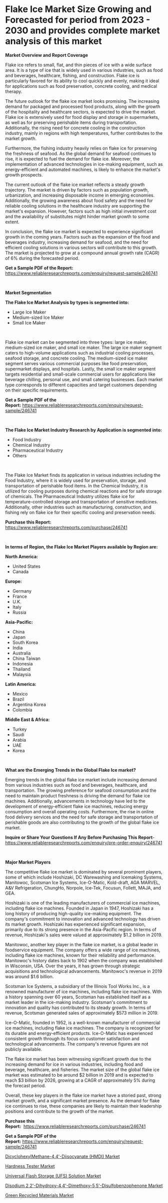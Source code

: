 <p><h1>Flake Ice Market Size Growing and Forecasted for period from 2023 - 2030 and provides complete market analysis of this market</h1></p><p><strong>Market Overview and Report Coverage</strong></p>
<p><p>Flake ice refers to small, flat, and thin pieces of ice with a wide surface area. It is a type of ice that is widely used in various industries, such as food and beverages, healthcare, fishing, and construction. Flake ice is particularly favored for its ability to cool quickly and evenly, making it ideal for applications such as food preservation, concrete cooling, and medical therapy.</p><p>The future outlook for the flake ice market looks promising. The increasing demand for packaged and processed food products, along with the growth of the hospitality and healthcare sectors, is expected to drive the market. Flake ice is extensively used for food display and storage in supermarkets, as well as for preserving perishable items during transportation. Additionally, the rising need for concrete cooling in the construction industry, mainly in regions with high temperatures, further contributes to the market growth.</p><p>Furthermore, the fishing industry heavily relies on flake ice for preserving the freshness of seafood. As the global demand for seafood continues to rise, it is expected to fuel the demand for flake ice. Moreover, the implementation of advanced technologies in ice-making equipment, such as energy-efficient and automated machines, is likely to enhance the market's growth prospects.</p><p>The current outlook of the flake ice market reflects a steady growth trajectory. The market is driven by factors such as population growth, urbanization, and increasing disposable income in emerging economies. Additionally, the growing awareness about food safety and the need for reliable cooling solutions in the healthcare industry are supporting the market's expansion. However, factors such as high initial investment cost and the availability of substitutes might hinder market growth to some extent.</p><p>In conclusion, the flake ice market is expected to experience significant growth in the coming years. Factors such as the expansion of the food and beverages industry, increasing demand for seafood, and the need for efficient cooling solutions in various sectors will contribute to this growth. The market is projected to grow at a compound annual growth rate (CAGR) of 6% during the forecasted period.</p></p>
<p><strong>Get a Sample PDF of the Report:</strong> <a href="https://www.reliableresearchreports.com/enquiry/request-sample/246741">https://www.reliableresearchreports.com/enquiry/request-sample/246741</a></p>
<p>&nbsp;</p>
<p><strong>Market Segmentation</strong></p>
<p><strong>The Flake Ice Market Analysis by types is segmented into:</strong></p>
<p><ul><li>Large Ice Maker</li><li>Medium-sized Ice Maker</li><li>Small Ice Maker</li></ul></p>
<p>&nbsp;</p>
<p><p>Flake ice market can be segmented into three types: large ice maker, medium-sized ice maker, and small ice maker. The large ice maker segment caters to high-volume applications such as industrial cooling processes, seafood storage, and concrete cooling. The medium-sized ice maker segment serves various commercial purposes like food preservation, supermarket displays, and hospitals. Lastly, the small ice maker segment targets residential and small-scale commercial users for applications like beverage chilling, personal use, and small catering businesses. Each market type corresponds to different capacities and target customers depending on their specific requirements.</p></p>
<p><strong>Get a Sample PDF of the Report:</strong>&nbsp;<a href="https://www.reliableresearchreports.com/enquiry/request-sample/246741">https://www.reliableresearchreports.com/enquiry/request-sample/246741</a></p>
<p>&nbsp;</p>
<p><strong>The Flake Ice Market Industry Research by Application is segmented into:</strong></p>
<p><ul><li>Food Industry</li><li>Chemical Industry</li><li>Pharmaceutical Industry</li><li>Others</li></ul></p>
<p>&nbsp;</p>
<p><p>The Flake Ice Market finds its application in various industries including the Food Industry, where it is widely used for preservation, storage, and transportation of perishable food items. In the Chemical Industry, it is utilized for cooling purposes during chemical reactions and for safe storage of chemicals. The Pharmaceutical Industry utilizes flake ice for temperature-controlled storage and transportation of sensitive medicines. Additionally, other industries such as manufacturing, construction, and fishing rely on flake ice for their specific cooling and preservation needs.</p></p>
<p><strong>Purchase this Report:</strong>&nbsp; <a href="https://www.reliableresearchreports.com/purchase/246741">https://www.reliableresearchreports.com/purchase/246741</a></p>
<p>&nbsp;</p>
<p><strong>In terms of Region, the Flake Ice Market Players available by Region are:</strong></p>
<p>
    <p> <strong> North America: </strong>
        <ul>
            <li>United States</li>
            <li>Canada</li>
        </ul>
        </p> 
    <p> <strong> Europe: </strong>
        <ul>
            <li>Germany</li>
            <li>France</li>
            <li>U.K.</li>
            <li>Italy</li>
            <li>Russia</li>
        </ul>
        </p> 
    <p> <strong> Asia-Pacific: </strong>
        <ul>
            <li>China</li>
            <li>Japan</li>
            <li>South Korea</li>
            <li>India</li>
            <li>Australia</li>
            <li>China Taiwan</li>
            <li>Indonesia</li>
            <li>Thailand</li>
            <li>Malaysia</li>
        </ul>
        </p> 
    <p> <strong> Latin America: </strong>
        <ul>
            <li>Mexico</li>
            <li>Brazil</li>
            <li>Argentina Korea</li>
            <li>Colombia</li>
        </ul>
        </p> 
    <p> <strong> Middle East & Africa: </strong>
        <ul>
            <li>Turkey</li>
            <li>Saudi</li>
            <li>Arabia</li>
            <li>UAE</li>
            <li>Korea</li>
        </ul>
    </p>
    </p>
<p>&nbsp;</p>
<p><strong>What are the Emerging Trends in the Global Flake Ice market?</strong></p>
<p><p>Emerging trends in the global flake ice market include increasing demand from various industries such as food and beverages, healthcare, and transportation. The growing preference for seafood consumption and the need to maintain product freshness is driving the demand for flake ice machines. Additionally, advancements in technology have led to the development of energy-efficient flake ice machines, reducing energy consumption and overall operating costs. Furthermore, the rise in online food delivery services and the need for safe storage and transportation of perishable goods are also contributing to the growth of the global flake ice market.</p></p>
<p><strong>Inquire or Share Your Questions If Any Before Purchasing This Report</strong>- <a href="https://www.reliableresearchreports.com/enquiry/pre-order-enquiry/246741">https://www.reliableresearchreports.com/enquiry/pre-order-enquiry/246741</a></p>
<p>&nbsp;</p>
<p><strong>Major Market Players</strong></p>
<p><p>The competitive flake ice market is dominated by several prominent players, some of which include Hoshizaki, DC Warewashing and Icemaking Systems, Manitowoc, Scotsman Ice Systems, Ice-O-Matic, Kold-draft, AGA MARVEL, A&V Refrigeration, ChungHo, Norpole, Ice-Tek, Focusun, Follett, MAJA, and GEA.</p><p>Hoshizaki is one of the leading manufacturers of commercial ice machines, including flake ice machines. Founded in Japan in 1947, Hoshizaki has a long history of producing high-quality ice-making equipment. The company's commitment to innovation and advanced technology has driven its market growth. Hoshizaki has experienced significant expansion, primarily due to its strong presence in the Asia-Pacific region. In terms of revenue, Hoshizaki's sales were valued at approximately $1.2 billion in 2019.</p><p>Manitowoc, another key player in the flake ice market, is a global leader in foodservice equipment. The company offers a wide range of ice machines, including flake ice machines, known for their reliability and performance. Manitowoc's history dates back to 1902 when the company was established in Wisconsin, USA. Over the years, it has grown through strategic acquisitions and technological advancements. Manitowoc's revenue in 2019 was around $1.6 billion.</p><p>Scotsman Ice Systems, a subsidiary of the Illinois Tool Works Inc., is a renowned manufacturer of ice machines, including flake ice machines. With a history spanning over 60 years, Scotsman has established itself as a market leader in the ice-making industry. Scotsman's commitment to innovation and quality has contributed to its steady growth. In terms of revenue, Scotsman generated sales of approximately $573 million in 2019.</p><p>Ice-O-Matic, founded in 1952, is a well-known manufacturer of commercial ice machines, including flake ice machines. The company is recognized for its durable and energy-efficient products. Ice-O-Matic has experienced consistent growth through its focus on customer satisfaction and technological advancements. The company's revenue figures are not publicly available.</p><p>The flake ice market has been witnessing significant growth due to the increasing demand for ice in various industries, including food and beverage, healthcare, and fisheries. The market size of the global flake ice market was estimated to be around $2 billion in 2019 and is expected to reach $3 billion by 2026, growing at a CAGR of approximately 5% during the forecast period.</p><p>Overall, these key players in the flake ice market have a storied past, strong market growth, and a significant market presence. As the demand for flake ice continues to rise, these companies are likely to maintain their leadership positions and contribute to the growth of the market.</p></p>
<p><strong>Purchase this Report:</strong>&nbsp;&nbsp;<a href="https://www.reliableresearchreports.com/purchase/246741">https://www.reliableresearchreports.com/purchase/246741</a></p>
<p></p>
<p><strong>Get a Sample PDF of the Report:</strong>&nbsp;<a href="https://www.reliableresearchreports.com/enquiry/request-sample/246741">https://www.reliableresearchreports.com/enquiry/request-sample/246741</a></p>
<p><p><a href="https://medium.com/@christianhunter987/dicyclohexylmethane-4-4-diisocyanate-hmdi-market-exploring-market-share-market-trends-and-493fc5ff780e">DicyclohexylMethane-4,4'-Diisocyanate (HMDI) Market</a></p><p><a href="https://github.com/dziulagalemab/Market-Research-Report-List-1/blob/main/hardness-tester-market.md">Hardness Tester Market</a></p><p><a href="https://www.linkedin.com/pulse/universal-flash-storage-ufs-solution-market-challenges-pmyye/">Universal Flash Storage (UFS) Solution Market</a></p><p><a href="https://medium.com/@queenlittle95/disodium-2-2-dihydroxy-4-4-dimethoxy-5-5-disulfobenzophenone-market-trends-forecast-and-10b0231ca2a3">Disodium 2,2'-Dihydroxy-4,4'-Dimethoxy-5,5'-Disulfobenzophenone Market</a></p><p><a href="https://github.com/abbypearson7765/Market-Research-Report-List-1/blob/main/green-recycled-materials-market.md">Green Recycled Materials Market</a></p></p>